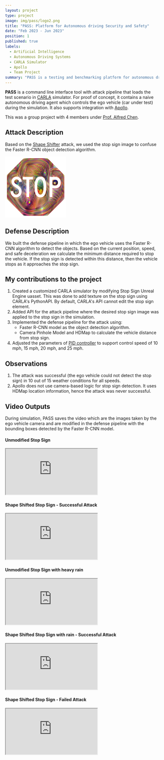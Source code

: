 ```yaml
---
layout: project
type: project
image: img/pass/logo2.png
title: "PASS: Platform for Autonomous driving Security and Safety"
date: "Feb 2023 - Jun 2023"
position: 1
published: true
labels:
  - Artificial Intelligence
  - Autonomous Driving Systems
  - CARLA Simulator
  - Apollo
  - Team Project
summary: "PASS is a testing and benchmarking platform for autonomous driving systems. It includes its own autonomous driving implementation and supports integration with Apollo. With in-built attacks like camera-based STOP sign detection, it helps evaluate the robustness of these systems in the CARLA simulator."
---
```


**PASS** is a command line interface tool with attack pipeline that loads the test scenario in [CARLA](https://carla.org/) simulator. For proof of concept, it contains a naive autonomous driving agent which controls the ego vehicle (car under test) during the simulation. It also supports integration with [Apollo](https://developer.apollo.auto/index.html).

This was a group project with 4 members under [Prof. Alfred Chen](https://www.ics.uci.edu/~alfchen/).

## Attack Description
Based on the [Shape Shifter](https://arxiv.org/abs/1804.05810) attack, we used the stop sign image to confuse the Faster R-CNN object detection algorithm.

<img class="img-fluid" src="../img/pass/stopsign.png" height=200 width=200>

## Defense Description

We built the defense pipeline in which the ego vehicle uses the Faster R-CNN algorithm to detect the objects. Based on the current position, speed, and safe deceleration we calculate the minimum distance required to stop the vehicle. If the stop sign is detected within this distance, then the vehicle stops as it approaches the stop sign.

## My contributions to the project

1. Created a customized CARLA simulator by modifying Stop Sign Unreal Engine uasset. This was done to add texture on the stop sign using CARLA's PythonAPI. By default, CARLA's API cannot edit the stop sign element.
2. Added API for the attack pipeline where the desired stop sign image was applied to the stop sign in the simulation.  
3. Implemented the defense pipeline for the attack using:
    - Faster R-CNN model as the object detection algorithm.
    - Camera Pinhole Model and HDMap to calculate the vehicle distance from stop sign.
4. Adjusted the parameters of [PID controller](https://github.com/m-lundberg/simple-pid) to support control speed of 10 mph, 15 mph, 20 mph, and 25 mph.

## Observations

1. The attack was successful (the ego vehicle could not detect the stop sign) in 10 out of 15 weather conditions for all speeds.
2. Apollo does not use camera-based logic for stop sign detection. It uses HDMap location information, hence the attack was never successful.

## Video Outputs

During simulation, PASS saves the video which are the images taken by the ego vehicle camera and are modified in the defense pipeline with the bounding boxes detected by the Faster R-CNN model.

#### Unmodified Stop Sign 

<div class="ratio ratio-16x9 my-4" style="width:600px">
  <iframe src="https://www.youtube.com/embed/vX0IF9A4LFM" 
          title="Unmodified Stop Sign" 
          allowfullscreen>
  </iframe>
</div>

#### Shape Shifted Stop Sign - Successful Attack

<div class="ratio ratio-16x9 my-4" style="width:600px">
  <iframe src="https://www.youtube.com/embed/3v5yPcTPRXA" 
          title="Shape Shifted Stop Sign" 
          allowfullscreen>
  </iframe>
</div>

#### Unmodified Stop Sign with heavy rain

<div class="ratio ratio-16x9 my-4" style="width:600px">
  <iframe src="https://www.youtube.com/embed/aOBv5vcB5JQ" 
          title="Unmodified Stop Sign with rain" 
          allowfullscreen>
  </iframe>
</div>

#### Shape Shifted Stop Sign with rain - Successful Attack

<div class="ratio ratio-16x9 my-4" style="width:600px">
  <iframe src="https://www.youtube.com/embed/iZxnEp-wr20" 
          title="Unmodified Stop Sign with rain" 
          allowfullscreen>
  </iframe>
</div>

#### Shape Shifted Stop Sign - Failed Attack

<div class="ratio ratio-16x9 my-4" style="width:600px">
  <iframe src="https://www.youtube.com/embed/0yFZj8WMohI" 
          title="Unmodified Stop Sign with rain" 
          allowfullscreen>
  </iframe>
</div>
